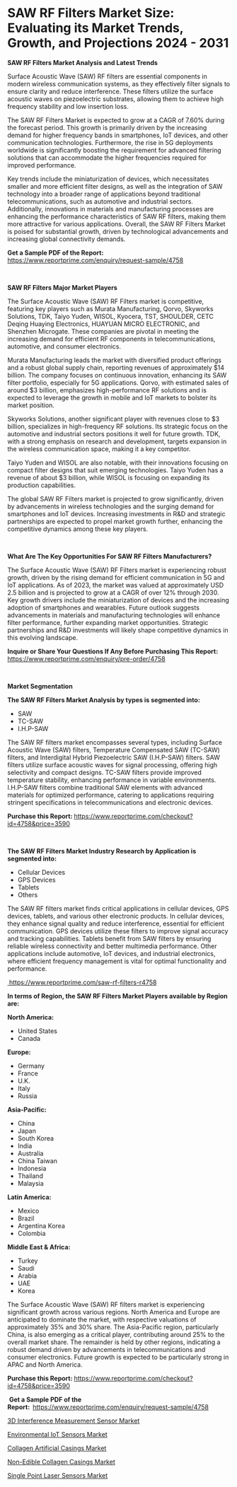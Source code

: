 <p><h1>SAW RF Filters Market Size: Evaluating its Market Trends, Growth, and Projections 2024 - 2031</h1></p><p><strong>SAW RF Filters Market Analysis and Latest Trends</strong></p>
<p><p>Surface Acoustic Wave (SAW) RF filters are essential components in modern wireless communication systems, as they effectively filter signals to ensure clarity and reduce interference. These filters utilize the surface acoustic waves on piezoelectric substrates, allowing them to achieve high frequency stability and low insertion loss.</p><p>The SAW RF Filters Market is expected to grow at a CAGR of 7.60% during the forecast period. This growth is primarily driven by the increasing demand for higher frequency bands in smartphones, IoT devices, and other communication technologies. Furthermore, the rise in 5G deployments worldwide is significantly boosting the requirement for advanced filtering solutions that can accommodate the higher frequencies required for improved performance.</p><p>Key trends include the miniaturization of devices, which necessitates smaller and more efficient filter designs, as well as the integration of SAW technology into a broader range of applications beyond traditional telecommunications, such as automotive and industrial sectors. Additionally, innovations in materials and manufacturing processes are enhancing the performance characteristics of SAW RF filters, making them more attractive for various applications. Overall, the SAW RF Filters Market is poised for substantial growth, driven by technological advancements and increasing global connectivity demands.</p></p>
<p><strong>Get a Sample PDF of the Report:&nbsp;</strong> <a href="https://www.reportprime.com/enquiry/request-sample/4758?utm_campaign=1412&utm_medium=2&utm_source=Github&utm_content=ia&utm_term=10102024&utm_id=saw-rf-filters">https://www.reportprime.com/enquiry/request-sample/4758</a></p>
<p>&nbsp;</p>
<p><strong>SAW RF Filters Major Market Players</strong></p>
<p><p>The Surface Acoustic Wave (SAW) RF Filters market is competitive, featuring key players such as Murata Manufacturing, Qorvo, Skyworks Solutions, TDK, Taiyo Yuden, WISOL, Kyocera, TST, SHOULDER, CETC Deqing Huaying Electronics, HUAYUAN MICRO ELECTRONIC, and Shenzhen Microgate. These companies are pivotal in meeting the increasing demand for efficient RF components in telecommunications, automotive, and consumer electronics.</p><p>Murata Manufacturing leads the market with diversified product offerings and a robust global supply chain, reporting revenues of approximately $14 billion. The company focuses on continuous innovation, enhancing its SAW filter portfolio, especially for 5G applications. Qorvo, with estimated sales of around $3 billion, emphasizes high-performance RF solutions and is expected to leverage the growth in mobile and IoT markets to bolster its market position.</p><p>Skyworks Solutions, another significant player with revenues close to $3 billion, specializes in high-frequency RF solutions. Its strategic focus on the automotive and industrial sectors positions it well for future growth. TDK, with a strong emphasis on research and development, targets expansion in the wireless communication space, making it a key competitor.</p><p>Taiyo Yuden and WISOL are also notable, with their innovations focusing on compact filter designs that suit emerging technologies. Taiyo Yuden has a revenue of about $3 billion, while WISOL is focusing on expanding its production capabilities.</p><p>The global SAW RF Filters market is projected to grow significantly, driven by advancements in wireless technologies and the surging demand for smartphones and IoT devices. Increasing investments in R&D and strategic partnerships are expected to propel market growth further, enhancing the competitive dynamics among these key players.</p></p>
<p>&nbsp;</p>
<p><strong>What Are The Key Opportunities For SAW RF Filters Manufacturers?</strong></p>
<p><p>The Surface Acoustic Wave (SAW) RF Filters market is experiencing robust growth, driven by the rising demand for efficient communication in 5G and IoT applications. As of 2023, the market was valued at approximately USD 2.5 billion and is projected to grow at a CAGR of over 12% through 2030. Key growth drivers include the miniaturization of devices and the increasing adoption of smartphones and wearables. Future outlook suggests advancements in materials and manufacturing technologies will enhance filter performance, further expanding market opportunities. Strategic partnerships and R&D investments will likely shape competitive dynamics in this evolving landscape.</p></p>
<p><strong>Inquire or Share Your Questions If Any Before Purchasing This Report:</strong> <a href="https://www.reportprime.com/enquiry/pre-order/4758?utm_campaign=1412&utm_medium=2&utm_source=Github&utm_content=ia&utm_term=10102024&utm_id=saw-rf-filters">https://www.reportprime.com/enquiry/pre-order/4758</a></p>
<p>&nbsp;</p>
<p><strong>Market Segmentation</strong></p>
<p><strong>The SAW RF Filters Market Analysis by types is segmented into:</strong></p>
<p><ul><li>SAW</li><li>TC-SAW</li><li>I.H.P-SAW</li></ul></p>
<p><p>The SAW RF filters market encompasses several types, including Surface Acoustic Wave (SAW) filters, Temperature Compensated SAW (TC-SAW) filters, and Interdigital Hybrid Piezoelectric SAW (I.H.P-SAW) filters. SAW filters utilize surface acoustic waves for signal processing, offering high selectivity and compact designs. TC-SAW filters provide improved temperature stability, enhancing performance in variable environments. I.H.P-SAW filters combine traditional SAW elements with advanced materials for optimized performance, catering to applications requiring stringent specifications in telecommunications and electronic devices.</p></p>
<p><strong>Purchase this Report:&nbsp;</strong><a href="https://www.reportprime.com/checkout?id=4758&price=3590&utm_campaign=1412&utm_medium=2&utm_source=Github&utm_content=ia&utm_term=10102024&utm_id=saw-rf-filters">https://www.reportprime.com/checkout?id=4758&price=3590</a></p>
<p>&nbsp;</p>
<p><strong>The SAW RF Filters Market Industry Research by Application is segmented into:</strong></p>
<p><ul><li>Cellular Devices</li><li>GPS Devices</li><li>Tablets</li><li>Others</li></ul></p>
<p><p>The SAW RF filters market finds critical applications in cellular devices, GPS devices, tablets, and various other electronic products. In cellular devices, they enhance signal quality and reduce interference, essential for efficient communication. GPS devices utilize these filters to improve signal accuracy and tracking capabilities. Tablets benefit from SAW filters by ensuring reliable wireless connectivity and better multimedia performance. Other applications include automotive, IoT devices, and industrial electronics, where efficient frequency management is vital for optimal functionality and performance.</p></p>
<p><a href="https://www.reportprime.com/saw-rf-filters-r4758?utm_campaign=1412&utm_medium=2&utm_source=Github&utm_content=ia&utm_term=10102024&utm_id=saw-rf-filters">&nbsp;https://www.reportprime.com/saw-rf-filters-r4758</a></p>
<p><strong>In terms of Region, the SAW RF Filters Market Players available by Region are:</strong></p>
<p>
    <p> <strong> North America: </strong>
        <ul>
            <li>United States</li>
            <li>Canada</li>
        </ul>
        </p> 
    <p> <strong> Europe: </strong>
        <ul>
            <li>Germany</li>
            <li>France</li>
            <li>U.K.</li>
            <li>Italy</li>
            <li>Russia</li>
        </ul>
        </p> 
    <p> <strong> Asia-Pacific: </strong>
        <ul>
            <li>China</li>
            <li>Japan</li>
            <li>South Korea</li>
            <li>India</li>
            <li>Australia</li>
            <li>China Taiwan</li>
            <li>Indonesia</li>
            <li>Thailand</li>
            <li>Malaysia</li>
        </ul>
        </p> 
    <p> <strong> Latin America: </strong>
        <ul>
            <li>Mexico</li>
            <li>Brazil</li>
            <li>Argentina Korea</li>
            <li>Colombia</li>
        </ul>
        </p> 
    <p> <strong> Middle East & Africa: </strong>
        <ul>
            <li>Turkey</li>
            <li>Saudi</li>
            <li>Arabia</li>
            <li>UAE</li>
            <li>Korea</li>
        </ul>
    </p>
    </p>
<p><p>The Surface Acoustic Wave (SAW) RF filters market is experiencing significant growth across various regions. North America and Europe are anticipated to dominate the market, with respective valuations of approximately 35% and 30% share. The Asia-Pacific region, particularly China, is also emerging as a critical player, contributing around 25% to the overall market share. The remainder is held by other regions, indicating a robust demand driven by advancements in telecommunications and consumer electronics. Future growth is expected to be particularly strong in APAC and North America.</p></p>
<p><strong>Purchase this Report: </strong><a href="https://www.reportprime.com/checkout?id=4758&price=3590&utm_campaign=1412&utm_medium=2&utm_source=Github&utm_content=ia&utm_term=10102024&utm_id=saw-rf-filters">https://www.reportprime.com/checkout?id=4758&price=3590</a></p>
<p>&nbsp;<strong>Get a Sample PDF of the Report:&nbsp;&nbsp;</strong><a href="https://www.reportprime.com/enquiry/request-sample/4758?utm_campaign=1412&utm_medium=2&utm_source=Github&utm_content=ia&utm_term=10102024&utm_id=saw-rf-filters">https://www.reportprime.com/enquiry/request-sample/4758</a></p>
<p><strong></strong></p>
<p><p><a href="https://www.linkedin.com/pulse/3d-interference-measurement-sensor-industry-resonance-79-amplification-qaoie?utm_campaign=1412&utm_medium=2&utm_source=Github&utm_content=ia&utm_term=10102024&utm_id=saw-rf-filters">3D Interference Measurement Sensor Market</a></p><p><a href="https://www.linkedin.com/pulse/environmental-iot-sensors-market-size-type-monitor-water-conditions-ffwpe?utm_campaign=1412&utm_medium=2&utm_source=Github&utm_content=ia&utm_term=10102024&utm_id=saw-rf-filters">Environmental IoT Sensors Market</a></p><p><a href="https://issuu.com/reportprime-2/docs/collagen-artificial-casings-market-_bf15ac6396e3e3?utm_campaign=1412&utm_medium=2&utm_source=Github&utm_content=ia&utm_term=10102024&utm_id=saw-rf-filters">Collagen Artificial Casings Market</a></p><p><a href="https://issuu.com/reportprime-2/docs/non-edible-collagen-casings-market-_85dce26bbdc143?utm_campaign=1412&utm_medium=2&utm_source=Github&utm_content=ia&utm_term=10102024&utm_id=saw-rf-filters">Non-Edible Collagen Casings Market</a></p><p><a href="https://www.linkedin.com/pulse/strategic-market-insights-global-single-point-laser-sensors-gx7ve?utm_campaign=1412&utm_medium=2&utm_source=Github&utm_content=ia&utm_term=10102024&utm_id=saw-rf-filters">Single Point Laser Sensors Market</a></p></p>